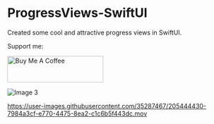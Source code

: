 # ProgressViews-SwiftUI

Created some cool and attractive progress views in SwiftUI.

Support me:

<a href="https://www.buymeacoffee.com/pratik28" target="_blank"><img src="https://cdn.buymeacoffee.com/buttons/v2/default-yellow.png" alt="Buy Me A Coffee" style="height: 60px !important;width: 217px !important;" ></a>

![Image 3](https://user-images.githubusercontent.com/35287467/205444364-657e77e7-adeb-449f-9383-3fef6d41976a.png)



https://user-images.githubusercontent.com/35287467/205444430-7984a3cf-e770-4475-8ea2-c1c6b5f443dc.mov

